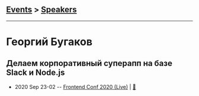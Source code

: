## [Events](../README.md) > [Speakers](../speakers.md)
---

# Георгий Бугаков

## Делаем корпоративный суперапп на базе Slack и Node.js
- 2020 Sep 23-02 -- [Frontend Conf 2020 (Live)](https://youtu.be/TvsfHot4Rx8)  | [:notebook:](https://drive.google.com/file/d/1lxlKn_iw3JV9dUs33gxt7zHspAlCdXDd/view)  
